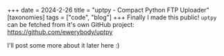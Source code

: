 +++
date = 2024-2-26
title = "uptpy - Compact Python FTP Uploader"
[taxonomies]
tags = ["code", "blog"]
+++
Finally I made this public! `uptpy` can be fetched from it's own GitHub project: https://github.com/ewerybody/uptpy

I'll post some more about it later here :) 